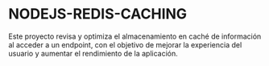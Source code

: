 # NODEJS-REDIS-CACHING
Este proyecto revisa y optimiza el almacenamiento en caché de información al acceder a un endpoint, con el objetivo de mejorar la experiencia del usuario y aumentar el rendimiento de la aplicación.
